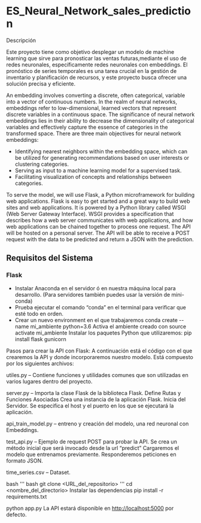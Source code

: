 # ES_Neural_Network_sales_prediction

Descripción

Este proyecto tiene como objetivo desplegar un modelo de machine learning que sirve para pronosticar las ventas futuras,mediante el uso de redes neuronales, específicamente redes neuronales con embeddings. El pronóstico de series temporales es una tarea crucial en la gestión de inventario y planificación de recursos, y este proyecto busca ofrecer una solución precisa y eficiente.

An embedding involves converting a discrete, often categorical, variable into a vector of continuous numbers. In the realm of neural networks, embeddings refer to low-dimensional, learned vectors that represent discrete variables in a continuous space. The significance of neural network embeddings lies in their ability to decrease the dimensionality of categorical variables and effectively capture the essence of categories in the transformed space.
There are three main objectives for neural network embeddings:

- Identifying nearest neighbors within the embedding space, which can be utilized for generating recommendations based on user interests or clustering categories.
- Serving as input to a machine learning model for a supervised task.
- Facilitating visualization of concepts and relationships between categories.

To serve the model, we will use Flask, a Python microframework for building web applications. Flask is easy to get started and a great way to build web sites and web applications. It is powered by a Python library called WSGI (Web Server Gateway Interface). WSGI provides a specification that describes how a web server communicates with web applications, and how web applications can be chained together to process one request. The API will be hosted on a personal server. The API will be able to receive a POST request with the data to be predicted and return a JSON with the prediction. 

## Requisitos del Sistema

### Flask

- Instalar Anaconda en el servidor ó en nuestra máquina local para desarrollo. (Para servidores también puedes usar la versión de mini-conda)
- Prueba ejecutar el comando “conda” en el terminal para verificar que esté todo en orden.
- Crear un nuevo environment en el que trabajaremos conda create --name mi_ambiente python=3.6
Activa el ambiente creado con source activate mi_ambiente
Instalar los paquetes Python que utilizaremos: pip install flask gunicorn

Pasos para crear la API con Flask:
A continuación está el código con el que crearemos la API y donde incorporaremos nuestro modelo. Está compuesto por los siguientes archivos:

utiles.py – Contiene funciones y utilidades comunes que son utilizadas en varios lugares dentro del proyecto.

server.py – Importa la clase Flask de la biblioteca Flask.
Define Rutas y Funciones Asociadas
Crea una instancia de la aplicación Flask.
Inicia del Servidor.
Se especifica el host y el puerto en los que se ejecutará la aplicación.

api_train_model.py – entreno y creación del modelo, una red neuronal con Embeddings.

test_api.py – Ejemplo de request POST para probar la API. Se crea un método inicial que será invocado desde la url “predict”
Cargaremos el modelo que entrenamos previamente.
Responderemos peticiones en formato JSON.

time_series.csv – Dataset.

bash
''' bash
git clone <URL_del_repositorio>
'''
cd <nombre_del_directorio>
Instalar las dependencias
pip install -r requirements.txt

python app.py
La API estará disponible en <http://localhost:5000> por defecto.
